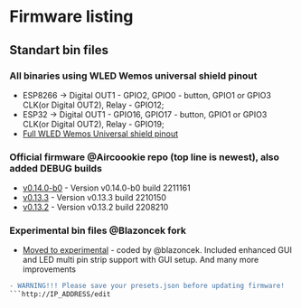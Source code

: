 # Firmware listing

## Standart bin files

### All binaries using WLED Wemos universal shield pinout

- ESP8266 -> Digital OUT1 - GPIO2, GPIO0 - button, GPIO1 or GPIO3 CLK(or Digital OUT2), Relay - GPIO12;
- ESP32 -> Digital OUT1 - GPIO16, GPIO17 - button, GPIO1 or GPIO3 CLK(or Digital OUT2), Relay - GPIO19;
- [Full WLED Wemos Universal shield pinout](https://github.com/srg74/WLED-wemos-shield/wiki/Pinout)

### Official firmware @Aircoookie repo (top line is newest), also added DEBUG builds

- [v0.14.0-b0](https://github.com/srg74/WLED-wemos-shield/tree/master/resources/Firmware/WLED_wemos_shield/v0.14.0-b0) - Version v0.14.0-b0 build 2211161
- [v0.13.3](https://github.com/srg74/WLED-wemos-shield/tree/master/resources/Firmware/WLED_wemos_shield/v0.13.3) - Version v0.13.3 build 2210150
- [v0.13.2](https://github.com/srg74/WLED-wemos-shield/tree/master/resources/Firmware/WLED_wemos_shield/v0.13.2) - Version v0.13.2 build 2208210

### Experimental bin files @Blazoncek fork

- [Moved to experimental](https://github.com/srg74/WLED-wemos-shield/tree/master/resources/experimental) - coded by @blazoncek. Included enhanced GUI and LED multi pin strip support with GUI setup. And many more improvements

```diff
- WARNING!!! Please save your presets.json before updating firmware!
```http://IP_ADDRESS/edit
```
